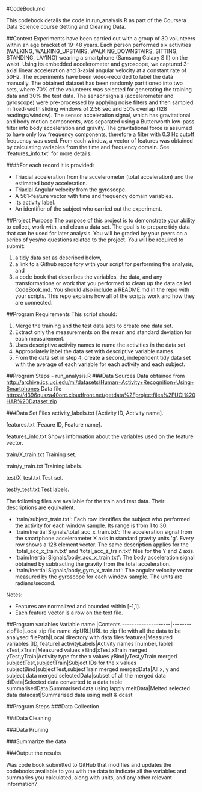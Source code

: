 #CodeBook.md

This codebook details the code in run_analysis.R as part of the Coursera Data Science course Getting and Cleaning Data.

##Context
Experiments have been carried out with a group of 30 volunteers within an age bracket of 19-48 years. 
Each person performed six activities (WALKING, WALKING_UPSTAIRS, WALKING_DOWNSTAIRS, SITTING, STANDING, LAYING) wearing a smartphone (Samsung Galaxy S II) on the waist. 
Using its embedded accelerometer and gyroscope, we captured 3-axial linear acceleration and 3-axial angular velocity at a constant rate of 50Hz. 
The experiments have been video-recorded to label the data manually. 
The obtained dataset has been randomly partitioned into two sets, where 70% of the volunteers was selected for generating the training data and 30% the test data. 
The sensor signals (accelerometer and gyroscope) were pre-processed by applying noise filters and then sampled in fixed-width sliding windows of 2.56 sec and 50% overlap (128 readings/window). 
The sensor acceleration signal, which has gravitational and body motion components, was separated using a Butterworth low-pass filter into body acceleration and gravity. 
The gravitational force is assumed to have only low frequency components, therefore a filter with 0.3 Hz cutoff frequency was used. 
From each window, a vector of features was obtained by calculating variables from the time and frequency domain. See 'features_info.txt' for more details. 

####For each record it is provided:
- Triaxial acceleration from the accelerometer (total acceleration) and the estimated body acceleration.
- Triaxial Angular velocity from the gyroscope. 
- A 561-feature vector with time and frequency domain variables. 
- Its activity label. 
- An identifier of the subject who carried out the experiment.


##Project Purpose
The purpose of this project is to demonstrate your ability to collect, work with, and clean a data set. 
The goal is to prepare tidy data that can be used for later analysis. You will be graded by your peers on a series of yes/no questions related to the project. 
You will be required to submit: 
1) a tidy data set as described below, 
2) a link to a Github repository with your script for performing the analysis, and 
3) a code book that describes the variables, the data, and any transformations or work that you performed to clean up the data called CodeBook.md. You should also include a README.md in the repo with your scripts. This repo explains how all of the scripts work and how they are connected.  

  
##Program Requirements
 This script should: 
 1.	Merge the training and the test data sets to create one data set.
 2.	Extract only the measurements on the mean and standard deviation for each measurement. 
 3.	Uses descriptive activity names to name the activities in the data set
 4.	Appropriately label the data set with descriptive variable names. 
 5.	From the data set in step 4, create a second, independent tidy data set with the average of each variable for each activity and each subject.
 


##Program Steps - run_analysis.R
###Data Sources
 Data obtained from http://archive.ics.uci.edu/ml/datasets/Human+Activity+Recognition+Using+Smartphones 
 Data file https://d396qusza40orc.cloudfront.net/getdata%2Fprojectfiles%2FUCI%20HAR%20Dataset.zip 

###Data Set Files
activity_labels.txt [Activity ID, Activity name].

features.txt 		[Feaure ID, Feature name].

features_info.txt 	Shows information about the variables used on the feature vector.

train/X_train.txt 	Training set.

train/y_train.txt 	Training labels.

test/X_test.txt 	Test set.

test/y_test.txt 	Test labels.



The following files are available for the train and test data. Their descriptions are equivalent. 
- 'train/subject_train.txt': Each row identifies the subject who performed the activity for each window sample. Its range is from 1 to 30. 
- 'train/Inertial Signals/total_acc_x_train.txt': The acceleration signal from the smartphone accelerometer X axis in standard gravity units 'g'. Every row shows a 128 element vector. The same description applies for the 'total_acc_x_train.txt' and 'total_acc_z_train.txt' files for the Y and Z axis. 
- 'train/Inertial Signals/body_acc_x_train.txt': The body acceleration signal obtained by subtracting the gravity from the total acceleration. 
- 'train/Inertial Signals/body_gyro_x_train.txt': The angular velocity vector measured by the gyroscope for each window sample. The units are radians/second. 

Notes:
- Features are normalized and bounded within [-1,1].
- Each feature vector is a row on the text file.

##Program variables
Variable name |Contents
--------------------|--------
zipFile|Local zip file name
zipURL|URL to zip file with all the data to be analysed
filePath|Local directory with data files
features|Measured variables [ID, feature]
activityLabels|Activity names [number, lable]
xTest,xTrain|Measured values
xBind|xTest,xTrain merged
yTest,yTrain|Activity type  for the x values
yBind|yTest,yTrain merged
subjectTest,subjectTrain|Subject IDs for the x values
subjectBind|subjectTest,subjectTrain merged
mergedData|All x, y and subject data merged
selectedData|subset of all the merged data
dtData|Selected data converted to a data.table
summarisedData|Summarised data using lapply
meltData|Melted selected data
datacast|Summarised data using melt & dcast





##Program Steps
###Data Collection

###Data Cleaning

###Data Pruning

###Summarize the data

###Output the results

Was code book submitted to GitHub that modifies and updates the codebooks available to you with the data to indicate all the variables and summaries you calculated, along with units, and any other relevant information?
